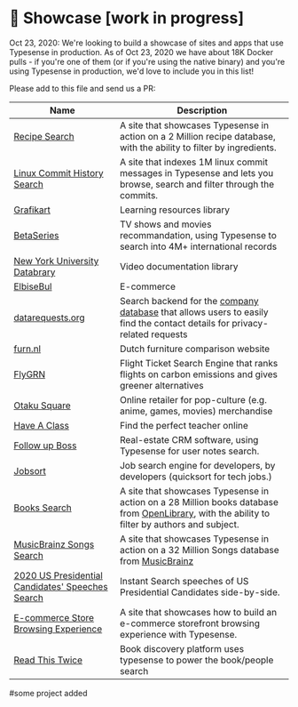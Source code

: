 # 🌟 Showcase [work in progress]

Oct 23, 2020: We're looking to build a showcase of sites and apps that use Typesense in production. As of Oct 23, 2020 we have about 18K Docker pulls - if you're one of them (or if you're using the native binary) and you're using Typesense in production, we'd love to include you in this list!

Please add to this file and send us a PR:

| Name                                                                                                   | Description                                                                                                                                                               |
| ------------------------------------------------------------------------------------------------------ | ------------------------------------------------------------------------------------------------------------------------------------------------------------------------- |
| [Recipe Search](https://recipe-search.typesense.org/)                                                  | A site that showcases Typesense in action on a 2 Million recipe database, with the ability to filter by ingredients.                                                      |
| [Linux Commit History Search](https://linux-commits-search.typesense.org/)                             | A site that indexes 1M linux commit messages in Typesense and lets you browse, search and filter through the commits.                                                     |
| [Grafikart](https://www.grafikart.fr/)                                                                 | Learning resources library                                                                                                                                                |
| [BetaSeries](https://www.betaseries.com/)                                                              | TV shows and movies recommandation, using Typesense to search into 4M+ international records                                                                              |
| [New York University Databrary](https://nyu.databrary.org/)                                            | Video documentation library                                                                                                                                               |
| [ElbiseBul](https://www.elbisebul.com/)                                                                | E-commerce                                                                                                                                                                |
| [datarequests.org](https://www.datarequests.org/)                                                      | Search backend for the [company database](https://www.datarequests.org/company) that allows users to easily find the contact details for privacy-related requests         |
| [furn.nl](https://furn.nl)                                                                             | Dutch furniture comparison website                                                                                                                                        |
| [FlyGRN](https://flygrn.com)                                                                           | Flight Ticket Search Engine that ranks flights on carbon emissions and gives greener alternatives                                                                         |
| [Otaku Square](https://www.otakusquare.com)                                                            | Online retailer for pop-culture (e.g. anime, games, movies) merchandise                                                                                                   |
| [Have A Class](https://haveaclass.com/)                                                                | Find the perfect teacher online                                                                                                                                           |
| [Follow up Boss](https://www.followupboss.com/)                                                        | Real-estate CRM software, using Typesense for user notes search.                                                                                                          |
| [Jobsort](https://www.jobsort.com/)                                                                    | Job search engine for developers, by developers (quicksort for tech jobs.)                                                                                                |
| [Books Search](https://books-search.typesense.org/)                                                    | A site that showcases Typesense in action on a 28 Million books database from [OpenLibrary](https://openlibrary.org/), with the ability to filter by authors and subject. |
| [MusicBrainz Songs Search](https://songs-search.typesense.org/)                                        | A site that showcases Typesense in action on a 32 Million Songs database from [MusicBrainz](https://musicbrainz.org/)                                                     |
| [2020 US Presidential Candidates' Speeches Search](https://biden-trump-speeches-search.typesense.org/) | Instant Search speeches of US Presidential Candidates side-by-side.                                                                                                       |
| [E-commerce Store Browsing Experience](https://ecommerce-store.typesense.org/)                         | A site that showcases how to build an e-commerce storefront browsing experience with Typesense.                                                                           |
| [Read This Twice](https://www.readthistwice.com/)                                                      | Book discovery platform uses typesense to power the book/people search                                                                                                    |

#some project added
